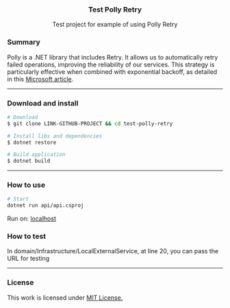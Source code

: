 <p align="center">
  <h3 align="center"><b>Test Polly Retry</b></h3>
  <p align="center">Test project for example of using Polly Retry </p>
</p>

### Summary
Polly is a .NET library that includes Retry. It allows us to automatically retry failed operations, improving the reliability of our services. This strategy is particularly effective when combined with exponential backoff, as detailed in this [Microsoft article](https://learn.microsoft.com/pt-br/dotnet/architecture/microservices/implement-resilient-applications/implement-http-call-retries-exponential-backoff-polly).

---

### Download and install

```bash
# Download
$ git clone LINK-GITHUB-PROJECT && cd test-polly-retry

# Install libs and dependencies
$ dotnet restore

# Build application
$ dotnet build
```

---

### How to use

```bash
# Start
dotnet run api/api.csproj
```

Run on: [localhost](http://localhost:5000/index.html)

### How to test

In domain/Infrastructure/LocalExternalService, at line 20, you can pass the URL for testing

---
### License

This work is licensed under [MIT License.](/LICENSE.md)
